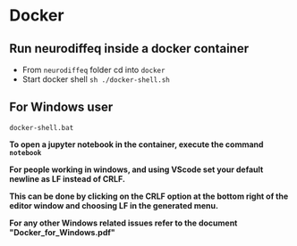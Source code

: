 # Docker

## Run neurodiffeq inside a docker container
- From `neurodiffeq` folder cd into `docker`
- Start docker shell `sh ./docker-shell.sh`

## For Windows user

`docker-shell.bat`

**To open a jupyter notebook in the container, execute the command  `notebook`**

**For people working in windows, and using VScode set your default newline as LF instead of CRLF.**

**This can be done by clicking on the CRLF option at the bottom right of the editor window and choosing LF in the generated menu.**

**For any other Windows related issues refer to the document "Docker_for_Windows.pdf"**